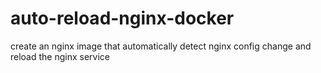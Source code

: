 # auto-reload-nginx-docker
create an nginx image that automatically detect nginx config change and reload the nginx service 
